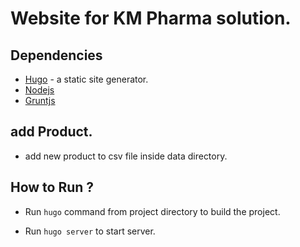# Website for KM Pharma solution.

## Dependencies
 * [Hugo](https://gohugo.io/) - a static site generator.
 * [Nodejs](https://github.com/joyent/node/wiki/Installing-Node.js-via-package-manager)
 * [Gruntjs](http://gruntjs.com/getting-started)

## add Product.

 * add new product to csv file inside data directory.

## How to Run ?

 * Run `hugo` command from project directory to build the project.

 * Run `hugo server` to start server.
